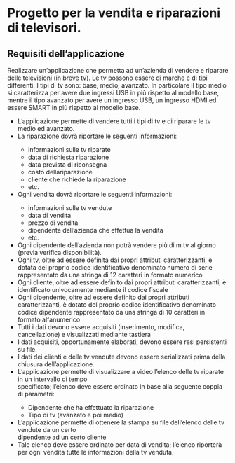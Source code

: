 <h1 align="left">Progetto per la vendita e riparazioni di televisori.</h1>
<h2 align="left">Requisiti dell’applicazione </h2>
<p>
    Realizzare un’applicazione che permetta ad un’azienda di vendere e riparare delle televisioni (in breve tv). Le
    tv possono essere di marche e di tipi differenti. I tipi di tv sono: base, medio, avanzato.
    In particolare il tipo medio si caratterizza per avere due ingressi USB in più rispetto al modello base, mentre il
    tipo avanzato per avere un ingresso USB, un ingresso HDMI ed essere SMART in più rispetto al modello base. 
</p>
<ul>
  <li> L’applicazione permette di vendere tutti i tipi di tv e di riparare le tv medio ed avanzato. </li>
  <li> La riparazione dovrà riportare le seguenti informazioni:</li>
  <ul>
    <li> informazioni sulle tv riparate </li>
    <li> data di richiesta riparazione </li>
    <li> data prevista di riconsegna </li>
    <li> costo dellariparazione </li>
    <li> cliente che richiede la riparazione </li>
    <li> etc.</li>
  </ul>
  <li> Ogni vendita dovrà riportare le seguenti informazioni:</li>
  <ul>
    <li> informazioni sulle tv vendute</li>
    <li> data di vendita </li>
    <li> prezzo di vendita </li>
    <li> dipendente dell’azienda che effettua la vendita </li>
    <li>etc.</li>
  </ul>
  <li> Ogni dipendente dell’azienda non potrà vendere più di m tv al giorno (previa verifica disponibilità).</li>
  <li> Ogni tv, oltre ad essere definita dai propri attributi caratterizzanti, è dotata
       del proprio codice identificativo denominato numero di serie</li>
       rappresentato da una stringa di 12 caratteri in formato numerico </li>
  <li> Ogni cliente, oltre ad essere definito dai propri attributi caratterizzanti, è
       identificato univocamente mediante il codice fiscale</li>
  <li> Ogni dipendente, oltre ad essere definito dai propri attributi
       caratterizzanti, è dotato del proprio codice identificativo denominato
       codice dipendente rappresentato da una stringa di 10 caratteri in formato
       alfanumerico </li>
  <li> Tutti i dati devono essere acquisiti (inserimento, modifica, cancellazione) e visualizzati mediante
        tastiera</li>
  <li> I dati acquisiti, opportunamente elaborati, devono essere resi persistenti su file. </li>
  <li> I dati dei clienti e delle tv vendute devono essere serializzati prima della chiusura dell’applicazione.</li>
  <li> L’applicazione permette di visualizzare a video l’elenco delle tv riparate in un intervallo di tempo </li>
       specificato; l’elenco deve essere ordinato in base alla seguente coppia di parametri:
  <ul>
    <li> Dipendente che ha effettuato la riparazione</li>
    <li> Tipo di tv (avanzato e poi medio) </li>
  </ul>
  <li> L’applicazione permette di ottenere la stampa su file dell’elenco delle tv vendute da un certo </li>
       dipendente ad un certo cliente </li>
  <li> Tale elenco deve essere ordinato per data di vendita; l’elenco riporterà per ogni vendita tutte le informazioni della tv
       venduta. </li>
</ul>
